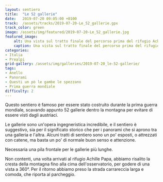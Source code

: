 ```yaml
---
layout: sentiero
title:  "Le 52 gallerie"
date:   2019-07-20 09:05:00 +0100
track:  /assets/tracks/2019-07-20-Le_52_gallerie.gpx
track_color: green
image: /assets/img/featured/2019-07-20-Le_52_gallerie.jpg
featured_image:
    alt: Una vista sul tratto finale del percorso prima del rifugio Achille Papa 
    caption: Una vista sul tratto finale del percorso prima del rifugio Achille Papa
categories:
- Italia
- Prealpi
grid-gallery: /assets/img/galleries/2019-07-20_le-52-gallerie/
tags:
- Anello
- Panorami
- Questi un pò le gambe le spezzano
- Prima guerra mondiale
difficulty: 2
---
```


Questo sentiero è famoso per essere stato costruito durante la prima guerra mondiale, scavando appunto 52 gallerie dentro la montagna per evitare di essere visti dagli austriaci. 

Le gallerie sono un'opera ingegneristica incredibile, e il sentiero è suggestivo, sia per il significato storico che per i panorami che si aprono tra una galleria e l'altra. Alcuni tratti di sentiero sono un po' esposti, o attrezzati con catene, ma basta un po' di normale buon senso e attenzione. 

Necessaria una pila frontale per le gallerie più lunghe.

Non contenti, una volta arrivati al rifugio Achille Papa, abbiamo risalito la cresta della montagna fino alla cima dell'osservatorio, per godere di una vista a 360°. 
Per il ritorno abbiamo preso la strada carrareccia larga e comoda, che riporta al parcheggio. 